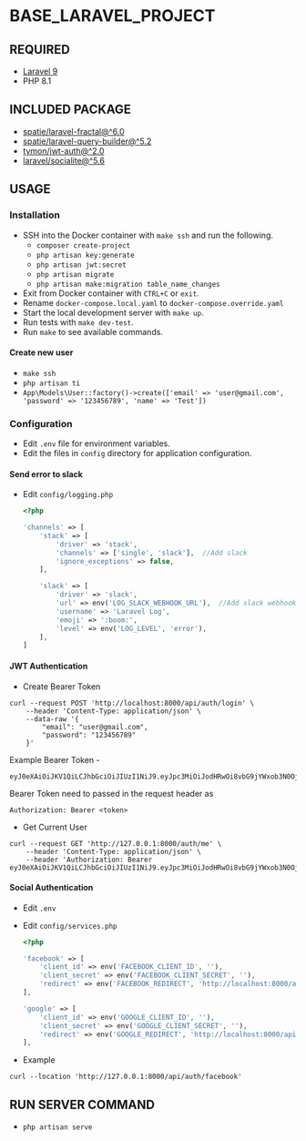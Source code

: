 # BASE_LARAVEL_PROJECT

## REQUIRED

- [Laravel 9](https://github.com/laravel/laravel/tree/9.x)
- PHP 8.1

## INCLUDED PACKAGE
- [spatie/laravel-fractal@^6.0](https://github.com/spatie/laravel-fractal)
- [spatie/laravel-query-builder@^5.2](https://github.com/spatie/laravel-query-builder)
- [tymon/jwt-auth@^2.0](https://github.com/tymondesigns/jwt-auth)
- [laravel/socialite@^5.6](https://github.com/laravel/socialite)

## USAGE

### Installation

- SSH into the Docker container with `make ssh` and run the following.
    - `composer create-project`
    - `php artisan key:generate`
    - `php artisan jwt:secret`
    - `php artisan migrate`
    - `php artisan make:migration table_name_changes`
- Exit from Docker container with `CTRL+C` or `exit`.
- Rename `docker-compose.local.yaml` to `docker-compose.override.yaml`
- Start the local development server with `make up`.
- Run tests with `make dev-test`.
- Run `make` to see available commands.

#### Create new user

- `make ssh`
- `php artisan ti`
- `App\Models\User::factory()->create(['email' => 'user@gmail.com', 'password' => '123456789', 'name' => 'Test'])`

### Configuration

- Edit `.env` file for environment variables.
- Edit the files in `config` directory for application configuration.

#### Send error to slack
- Edit `config/logging.php`
    ```php
    <?php

    'channels' => [
        'stack' => [
            'driver' => 'stack',
            'channels' => ['single', 'slack'],  //Add slack
            'ignore_exceptions' => false,
        ],

        'slack' => [
            'driver' => 'slack',
            'url' => env('LOG_SLACK_WEBHOOK_URL'),  //Add slack webhook url https://api.slack.com/messaging/webhooks
            'username' => 'Laravel Log',
            'emoji' => ':boom:',
            'level' => env('LOG_LEVEL', 'error'),
        ],
    ]
    ```

#### JWT Authentication

- Create Bearer Token

```
curl --request POST 'http://localhost:8000/api/auth/login' \
    --header 'Content-Type: application/json' \
    --data-raw '{
        "email": "user@gmail.com",
        "password": "123456789"
    }'
```

Example Bearer Token -

```
eyJ0eXAiOiJKV1QiLCJhbGciOiJIUzI1NiJ9.eyJpc3MiOiJodHRwOi8vbG9jYWxob3N0OjgwMDAvYXBpL2F1dGgvbG9naW4iLCJpYXQiOjE2ODg2NTExMDQsImV4cCI6MTY4ODY1NDcwNCwibmJmIjoxNjg4NjUxMTA0LCJqdGkiOiJRTzNHUjVqeTNJUE5HS0pCIiwic3ViIjoiMTUiLCJwcnYiOiIyM2JkNWM4OTQ5ZjYwMGFkYjM5ZTcwMWM0MDA4NzJkYjdhNTk3NmY3In0.HPxgfYdt75dqXBI4rVNbv1cc6CBlJzx0xUV8zNaPiIg
```

Bearer Token need to passed in the request header as 

```
Authorization: Bearer <token>
```

- Get Current User

```
curl --request GET 'http://127.0.0.1:8000/auth/me' \
    --header 'Content-Type: application/json' \
    --header 'Authorization: Bearer eyJ0eXAiOiJKV1QiLCJhbGciOiJIUzI1NiJ9.eyJpc3MiOiJodHRwOi8vbG9jYWxob3N0OjgwMDAvYXBpL2F1dGgvbG9naW4iLCJpYXQiOjE2ODg2NTExMDQsImV4cCI6MTY4ODY1NDcwNCwibmJmIjoxNjg4NjUxMTA0LCJqdGkiOiJRTzNHUjVqeTNJUE5HS0pCIiwic3ViIjoiMTUiLCJwcnYiOiIyM2JkNWM4OTQ5ZjYwMGFkYjM5ZTcwMWM0MDA4NzJkYjdhNTk3NmY3In0.HPxgfYdt75dqXBI4rVNbv1cc6CBlJzx0xUV8zNaPiIg'
```

#### Social Authentication
- Edit `.env`
- Edit `config/services.php`
    ```php
    <?php

    'facebook' => [
        'client_id' => env('FACEBOOK_CLIENT_ID', ''),
        'client_secret' => env('FACEBOOK_CLIENT_SECRET', ''),
        'redirect' => env('FACEBOOK_REDIRECT', 'http://localhost:8000/api/auth/facebook/callback'),
    ],

    'google' => [
        'client_id' => env('GOOGLE_CLIENT_ID', ''),
        'client_secret' => env('GOOGLE_CLIENT_SECRET', ''),
        'redirect' => env('GOOGLE_REDIRECT', 'http://localhost:8000/api/auth/google/callback'),
    ],
    ```

- Example
```
curl --location 'http://127.0.0.1:8000/api/auth/facebook'
```

## RUN SERVER COMMAND

- `php artisan serve`
